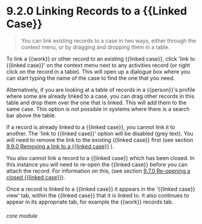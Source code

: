 # 9.2.0    Linking Records to a {{Linked Case}}

> You can link existing records to a case in two ways, either through the context menu, or by dragging and dropping them in a table. 

To link a {{work}} or other record to an existing {{linked case}}, click 'link to {{linked case}}' on the context menu next to any activities record (or right click on the record in a table). This will open up a dialogue box where you can start typing the name of the case to find the one that you need. 

Alternatively, if you are looking at a table of records in a {{person}}'s profile where some are already linked to a case, you can drag other records in this table and drop them over the one that is linked. This will add them to the same case. This option is not possible in systems where there is a search bar above the table. 

If a record is already linked to a {{linked case}}, you cannot link it to another. The 'link to {{linked case}}' option will be disabled (grey text). You will need to remove the link to the existing {{linked case}} first (see section [9.9.0  Removing a link to a {{linked case}}](/help/index//p/9.5.0) ).

You also cannot link a record to a {{linked case}} which has been closed. In this instance you will need to re-open the {{linked case}} before you can attach the record. For information on this, (see section [9.7.0 Re-opening a closed {{linked case}}](/help/index//p/9.7.0)).

Once a record is linked to a {{linked case}} it appears in the '{{linked case}} view' tab, within the {{linked case}} that it is linked to. It also continues to appear in its appropriate tab, for example the {{work}} records tab. 

###### core module

